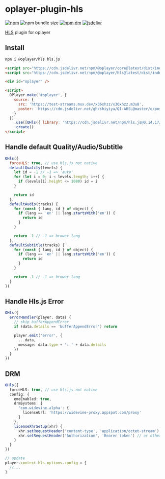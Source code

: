 # oplayer-plugin-hls

[![npm](https://img.shields.io/npm/v/@oplayer/hls?style=flat-square&label=@oplayer/hls)](https://www.npmjs.com/package/@oplayer/hls)
![npm bundle size](https://img.shields.io/bundlephobia/minzip/@oplayer/hls?style=flat-square)
[![npm dm](https://img.shields.io/npm/dm/@oplayer/hls?style=flat-square)](https://www.npmjs.com/package/@oplayer/hls)
[![jsdelivr](https://data.jsdelivr.com/v1/package/npm/@oplayer/hls/badge)](https://www.jsdelivr.com/package/npm/@oplayer/hls)

[HLS](https://github.com/video-dev/hls.js) plugin for oplayer

## Install

```bash
npm i @oplayer/hls hls.js
```

```html
<script src="https://cdn.jsdelivr.net/npm/@oplayer/core@latest/dist/index.min.js"></script>
<script src="https://cdn.jsdelivr.net/npm/@oplayer/hls@latest/dist/index.min.js"></script>

<div id="oplayer" />

<script>
  OPlayer.make('#oplayer', {
    source: {
      src: 'https://test-streams.mux.dev/x36xhzz/x36xhzz.m3u8',
      poster: 'https://cdn.jsdelivr.net/gh/shiyiya/QI-ABSL@master/o/poster.png'
    }
  })
    .use([OHls({ library: 'https://cdn.jsdelivr.net/npm/hls.js@0.14.17/dist/hls.min.js' })])
    .create()
</script>
```

## Handle default Quality/Audio/Subtitle

```js
OHls({
  forceHLS: true, // use hls.js not native
  defaultQuality(levels) {
    let id = -1 // -1 => 'auto'
    for (let i = 0; i < levels.length; i++) {
      if (levels[i].height <= 1080) id = i
    }

    return id
  },
  defaultAudio(tracks) {
    for (const { lang, id } of object) {
      if (lang == 'en' || lang.startsWith('en')) {
        return id
      }
    }

    return -1 // -1 => brower lang
  },
  defaultSubtitle(tracks) {
    for (const { lang, id } of object) {
      if (lang == 'en' || lang.startsWith('en')) {
        return id
      }
    }

    return -1 // -1 => brower lang
  }
})
```

## Handle Hls.js Error

```ts
OHls({
  errorHandler(player, data) {
    // skip bufferAppendError
    if (data.details == 'bufferAppendError') return

    player.emit('error', {
      ...data,
      message: data.type + ': ' + data.details
    })
  }
})
```

## DRM

```ts
OHls({
  forceHLS: true, // use hls.js not native
  config: {
    emeEnabled: true,
    drmSystems: {
      'com.widevine.alpha': {
        licenseUrl: 'https://widevine-proxy.appspot.com/proxy'
      }
    },
    licenseXhrSetup(xhr) {
      xhr.setRequestHeader('content-type', 'application/octet-stream')
      xhr.setRequestHeader('Authorization', 'Bearer token') // or other headers
    }
  }
})

// update
player.context.hls.options.config = {
  //...
}
```
